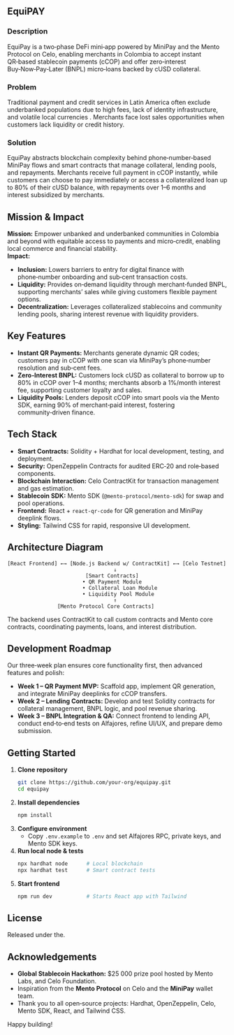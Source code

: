 <!-- ABOUT THE PROJECT -->
## EquiPAY

### Description  
EquiPay is a two‑phase DeFi mini‑app powered by MiniPay and the Mento Protocol on Celo, enabling merchants in Colombia to accept instant QR‑based stablecoin payments (cCOP) and offer zero‑interest Buy‑Now‑Pay‑Later (BNPL) micro‑loans backed by cUSD collateral.

### Problem  
Traditional payment and credit services in Latin America often exclude underbanked populations due to high fees, lack of identity infrastructure, and volatile local currencies . Merchants face lost sales opportunities when customers lack liquidity or credit history.

### Solution  
EquiPay abstracts blockchain complexity behind phone‑number‑based MiniPay flows and smart contracts that manage collateral, lending pools, and repayments. Merchants receive full payment in cCOP instantly, while customers can choose to pay immediately or access a collateralized loan up to 80% of their cUSD balance, with repayments over 1–6 months and interest subsidized by merchants.

## Mission & Impact  
**Mission:** Empower unbanked and underbanked communities in Colombia and beyond with equitable access to payments and micro‑credit, enabling local commerce and financial stability.  
**Impact:**  
- **Inclusion:** Lowers barriers to entry for digital finance with phone‑number onboarding and sub‑cent transaction costs.  
- **Liquidity:** Provides on‑demand liquidity through merchant‑funded BNPL, supporting merchants’ sales while giving customers flexible payment options.  
- **Decentralization:** Leverages collateralized stablecoins and community lending pools, sharing interest revenue with liquidity providers.

## Key Features  
- **Instant QR Payments:** Merchants generate dynamic QR codes; customers pay in cCOP with one scan via MiniPay’s phone‑number resolution and sub‑cent fees.  
- **Zero‑Interest BNPL:** Customers lock cUSD as collateral to borrow up to 80% in cCOP over 1–4 months; merchants absorb a 1%/month interest fee, supporting customer loyalty and sales.  
- **Liquidity Pools:** Lenders deposit cCOP into smart pools via the Mento SDK, earning 90% of merchant‑paid interest, fostering community‑driven finance.

## Tech Stack  
- **Smart Contracts:** Solidity + Hardhat for local development, testing, and deployment.  
- **Security:** OpenZeppelin Contracts for audited ERC‑20 and role‑based components.  
- **Blockchain Interaction:** Celo ContractKit for transaction management and gas estimation.  
- **Stablecoin SDK:** Mento SDK (`@mento-protocol/mento-sdk`) for swap and pool operations.  
- **Frontend:** React + `react-qr-code` for QR generation and MiniPay deeplink flows.  
- **Styling:** Tailwind CSS for rapid, responsive UI development.

## Architecture Diagram  
```
[React Frontend] ←→ [Node.js Backend w/ ContractKit] ←→ [Celo Testnet]
                                  ↓
                         [Smart Contracts]
                        • QR Payment Module
                        • Collateral Loan Module
                        • Liquidity Pool Module
                                  ↑
                [Mento Protocol Core Contracts]
```
The backend uses ContractKit to call custom contracts and Mento core contracts, coordinating payments, loans, and interest distribution.

## Development Roadmap  
Our three‑week plan ensures core functionality first, then advanced features and polish:  
- **Week 1 – QR Payment MVP:** Scaffold app, implement QR generation, and integrate MiniPay deeplinks for cCOP transfers.  
- **Week 2 – Lending Contracts:** Develop and test Solidity contracts for collateral management, BNPL logic, and pool revenue sharing.  
- **Week 3 – BNPL Integration & QA:** Connect frontend to lending API, conduct end‑to‑end tests on Alfajores, refine UI/UX, and prepare demo submission.

## Getting Started  
1. **Clone repository**  
   ```bash
   git clone https://github.com/your-org/equipay.git
   cd equipay
   ```  
2. **Install dependencies**  
   ```bash
   npm install
   ```  
3. **Configure environment**  
   - Copy `.env.example` to `.env` and set Alfajores RPC, private keys, and Mento SDK keys.  
4. **Run local node & tests**  
   ```bash
   npx hardhat node      # Local blockchain
   npx hardhat test      # Smart contract tests
   ```  
5. **Start frontend**  
   ```bash
   npm run dev           # Starts React app with Tailwind
   ```

## License  
Released under the.

## Acknowledgements  
- **Global Stablecoin Hackathon:** \$25 000 prize pool hosted by Mento Labs, and Celo Foundation.  
- Inspiration from the **Mento Protocol** on Celo and the **MiniPay** wallet team.  
- Thank you to all open‑source projects: Hardhat, OpenZeppelin, Celo, Mento SDK, React, and Tailwind CSS.  

Happy building!  